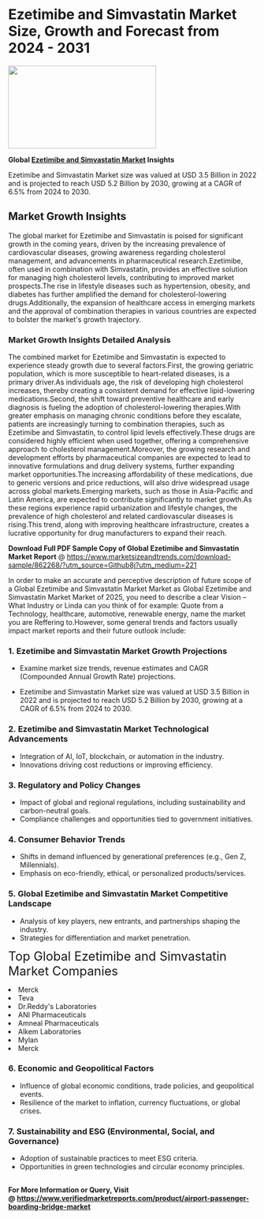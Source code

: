 <H1>Ezetimibe and Simvastatin Market Size, Growth and Forecast from 2024 - 2031</H1><img class="aligncenter size-medium wp-image-584254" src="https://thirdeyenews.in/wp-content/uploads/2024/09/Global-Market-Research-300x168.jpeg" alt="" width="300" height="168" /><p><strong>Global&nbsp;<a href="https://www.marketsizeandtrends.com/download-sample/862268/?utm_source=Github8j?utm_medium=221">Ezetimibe and Simvastatin Market</a> Insights</strong></p><p>Ezetimibe and Simvastatin Market size was valued at USD 3.5 Billion in 2022 and is projected to reach USD 5.2 Billion by 2030, growing at a CAGR of 6.5% from 2024 to 2030.</p><p><h2>Market Growth Insights</h2> The global market for Ezetimibe and Simvastatin is poised for significant growth in the coming years, driven by the increasing prevalence of cardiovascular diseases, growing awareness regarding cholesterol management, and advancements in pharmaceutical research.Ezetimibe, often used in combination with Simvastatin, provides an effective solution for managing high cholesterol levels, contributing to improved market prospects.The rise in lifestyle diseases such as hypertension, obesity, and diabetes has further amplified the demand for cholesterol-lowering drugs.Additionally, the expansion of healthcare access in emerging markets and the approval of combination therapies in various countries are expected to bolster the market's growth trajectory. <h3>Market Growth Insights Detailed Analysis</h3> The combined market for Ezetimibe and Simvastatin is expected to experience steady growth due to several factors.First, the growing geriatric population, which is more susceptible to heart-related diseases, is a primary driver.As individuals age, the risk of developing high cholesterol increases, thereby creating a consistent demand for effective lipid-lowering medications.Second, the shift toward preventive healthcare and early diagnosis is fueling the adoption of cholesterol-lowering therapies.With greater emphasis on managing chronic conditions before they escalate, patients are increasingly turning to combination therapies, such as Ezetimibe and Simvastatin, to control lipid levels effectively.These drugs are considered highly efficient when used together, offering a comprehensive approach to cholesterol management.Moreover, the growing research and development efforts by pharmaceutical companies are expected to lead to innovative formulations and drug delivery systems, further expanding market opportunities.The increasing affordability of these medications, due to generic versions and price reductions, will also drive widespread usage across global markets.Emerging markets, such as those in Asia-Pacific and Latin America, are expected to contribute significantly to market growth.As these regions experience rapid urbanization and lifestyle changes, the prevalence of high cholesterol and related cardiovascular diseases is rising.This trend, along with improving healthcare infrastructure, creates a lucrative opportunity for drug manufacturers to expand their reach.</p><p><span class=""><strong>Download Full PDF Sample Copy of Global Ezetimibe and Simvastatin Market Report</strong> @ <a href="https://www.marketsizeandtrends.com/download-sample/862268/?utm_source=Github8j?utm_medium=221" target="_blank">https://www.marketsizeandtrends.com/download-sample/862268/?utm_source=Github8j?utm_medium=221</a></span></p><p>In order to make an accurate and perceptive description of future scope of a Global&nbsp;Ezetimibe and Simvastatin Market Market as Global&nbsp;Ezetimibe and Simvastatin Market Market of 2025, you need to describe a clear Vision &ndash; What Industry or Linda can you think of for example: Quote from a Technology, healthcare, automotive, renewable energy, name the market you are Reffering to.However, some general trends and factors usually impact market reports and their future outlook include:</p><h3>1.&nbsp;<strong>Ezetimibe and Simvastatin Market Growth Projections</strong></h3><ul><li>Examine market size trends, revenue estimates and CAGR (Compounded Annual Growth Rate) projections.</li><li><p>Ezetimibe and Simvastatin Market size was valued at USD 3.5 Billion in 2022 and is projected to reach USD 5.2 Billion by 2030, growing at a CAGR of 6.5% from 2024 to 2030.</p></li></ul><h3>2.&nbsp;<strong>Ezetimibe and Simvastatin Market Technological Advancements</strong></h3><ul><li>Integration of AI, IoT, blockchain, or automation in the industry.</li><li>Innovations driving cost reductions or improving efficiency.</li></ul><h3>3.&nbsp;<strong>Regulatory and Policy Changes</strong></h3><ul><li>Impact of global and regional regulations, including sustainability and carbon-neutral goals.</li><li>Compliance challenges and opportunities tied to government initiatives.</li></ul><h3>4.&nbsp;<strong>Consumer Behavior Trends</strong></h3><ul><li>Shifts in demand influenced by generational preferences (e.g., Gen Z, Millennials).</li><li>Emphasis on eco-friendly, ethical, or personalized products/services.</li></ul><h3>5.&nbsp;<strong>Global Ezetimibe and Simvastatin Market Competitive Landscape</strong></h3><ul><li>Analysis of key players, new entrants, and partnerships shaping the industry.</li><li>Strategies for differentiation and market penetration.</li></ul><p data-pm-slice="1 1 []"><span style="color: inherit; font-family: inherit; font-size: 25px;">Top Global Ezetimibe and Simvastatin Market Companies</span></p><div class="" data-test-id=""><p><li>Merck</li><li> Teva</li><li> Dr.Reddy's Laboratories</li><li> ANI Pharmaceuticals</li><li> Amneal Pharmaceuticals</li><li> Alkem Laboratories</li><li> Mylan</li><li> Merck</li></p></div><h3>6.&nbsp;<strong>Economic and Geopolitical Factors</strong></h3><ul><li>Influence of global economic conditions, trade policies, and geopolitical events.</li><li>Resilience of the market to inflation, currency fluctuations, or global crises.</li></ul><h3>7.&nbsp;<strong>Sustainability and ESG (Environmental, Social, and Governance)</strong></h3><ul><li>Adoption of sustainable practices to meet ESG criteria.</li><li>Opportunities in green technologies and circular economy principles.</li></ul><h2><strong style="font-size: 14px;">For More Information or Query, Visit @&nbsp;</strong><a style="background-color: #ffffff; font-size: 14px;" href="https://www.marketsizeandtrends.com/report/ezetimibe-and-simvastatin-market/" target="_blank">https://www.verifiedmarketreports.com/product/airport-passenger-boarding-bridge-market</a></h2>